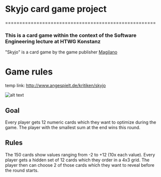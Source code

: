 # Skyjo card game project 
=====================================================
### This is a card game within the context of the Software Engineering lecture at HTWG Konstanz

"Skyjo" is a card game by the game publisher [Magilano](https://magilano.eu/ "Magilano Website")

# Game rules

temp link: http://www.angespielt.de/kritiken/skyjo

![alt text](https://github.com/NRiedinger/htwg-scala-skyjo/blob/master/skyjo_rules_german.jpg "Game rules in german")

## Goal

Every player gets 12 numeric cards which they want to optimize during the game. The player with the smallest sum at the end wins this round.

## Rules

The 150 cards show values ranging from -2 to +12 (10x each value). Every player gets a hidden set of 12 cards which they order in a 4x3 grid. The player then can choose 2 of those cards which they want to reveal before the round starts.



